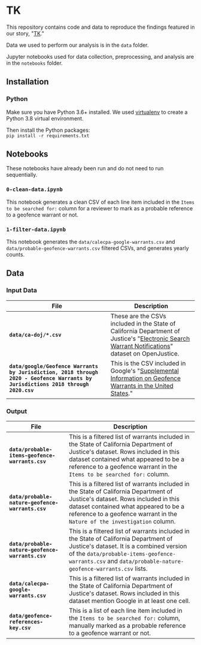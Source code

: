 # TK
This repository contains code and data to reproduce the findings featured in our story, "[TK](https://themarkup.org/TK)."

Data we used to perform our analysis is in the `data` folder.

Jupyter notebooks used for data collection, preprocessing, and analysis are in the `notebooks` folder.

## Installation
### Python
Make sure you have Python 3.6+ installed. We used [virtualenv](https://docs.python-guide.org/dev/virtualenvs/) to create a Python 3.8 virtual environment.

Then install the Python packages:<br>
`pip install -r requirements.txt`

## Notebooks
These notebooks have already been run and do not need to run sequentially.

### `0-clean-data.ipynb`

This notebook generates a clean CSV of each line item included in the `Items to be searched for:` column for a reviewer to mark as a probable reference to a geofence warrant or not.

### `1-filter-data.ipynb`

This notebook generates the `data/calecpa-google-warrants.csv` and `data/probable-geofence-warrants.csv` filtered CSVs, and generates yearly counts.

## Data

### Input Data

| File | Description |
|------|-------------|
| **`data/ca-doj/*.csv`** | These are the CSVs included in the State of California Department of Justice's "[Electronic Search Warrant Notifications](https://openjustice.doj.ca.gov/data)" dataset on OpenJustice. |
| **`data/google/Geofence Warrants by Jurisdiction, 2018 through 2020 - Geofence Warrants by Jurisdictions 2018 through 2020.csv`** | This is the CSV included in Google's "[Supplemental Information on Geofence Warrants in the United States](https://services.google.com/fh/files/misc/supplemental_information_geofence_warrants_united_states.pdf)." |

### Output

| File | Description |
|------|-------------|
| **`data/probable-items-geofence-warrants.csv`** | This is a filtered list of warrants included in the State of California Department of Justice's dataset. Rows included in this dataset contained what appeared to be a reference to a geofence warrant in the `Items to be searched for:` column. |
| **`data/probable-nature-geofence-warrants.csv`** | This is a filtered list of warrants included in the State of California Department of Justice's dataset. Rows included in this dataset contained what appeared to be a reference to a geofence warrant in the `Nature of the investigation` column. |
| **`data/probable-nature-geofence-warrants.csv`** | This is a filtered list of warrants included in the State of California Department of Justice's dataset. It is a combined version of the `data/probable-items-geofence-warrants.csv` and `data/probable-nature-geofence-warrants.csv` lists. |
| **`data/calecpa-google-warrants.csv`** | This is a filtered list of warrants included in the State of California Department of Justice's dataset. Rows included in this dataset mention Google in at least one cell. |
| **`data/geofence-references-key.csv`** | This is a list of each line item included in the `Items to be searched for:` column, manually marked as a probable reference to a geofence warrant or not. |
